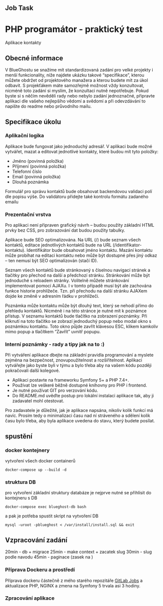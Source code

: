 Job Task
---

# PHP programátor - praktický test

Aplikace kontakty

## Obecné informace

V BlueGhostu se snažíme mít standardizovaná zadání pro velké projekty i menší funkcionality,
níže najdete ukázku takové “specifikace”, kterou můžete obdržet od projektového manažera a
kterou budete mít za úkol odbavit. S projekťákem máte samozřejmě možnost vždy konzultovat,
nicméně toto zadání si myslím, že konzultaci nutně nepotřebuje. Pokud byste si s něčím nevěděli
rady nebo nebylo zadání jednoznačné, připravte aplikaci dle vašeho nejlepšího vědomí a
svědomí a při odevzdávání to napište do readme nebo průvodního mailu.

## Specifikace úkolu

### Aplikační logika

Aplikace bude fungovat jako jednoduchý adresář. V aplikaci bude možné vytvářet, mazat a
editovat jednotlivé kontakty, které budou mít tyto položky:

- Jméno (povinná položka)
- Příjmení (povinná položka)
- Telefonní číslo
- Email (povinná položka)
- Dlouhá poznámka

Formulář pro správu kontaktů bude obsahovat backendovou validaci polí dle popisu výše. Do
validátoru přidejte také kontrolu formátu zadaného emailu

### Prezentační vrstva

Pro aplikaci není připraven grafický návrh – budou použity základní HTML prvky bez CSS, pro
zobrazování dat budou použity tabulky.

Aplikace bude SEO optimalizována. Na URL (/) bude seznam všech kontaktů, editace jednotlivých
kontaktů bude na URL (/identifikator-kontaktu). Identifikátor bude obsahovat jméno kontaktu.
Mazání kontaktu může probíhat na editaci kontaktu nebo může být dostupné přes jiný odkaz –
ten nemusí být SEO optimalizován (stačí ID).

Seznam všech kontaktů bude stránkovaný s číselnou navigací stránek a tlačítky pro přechod na
další a předchozí stránku. Stránkování může být jednoduché s reloadem stránky. Volitelně
můžete stránkování implementovat pomocí AJAXu. I v tomto případě musí být ale zachována
funkce historie prohlížeče. Tzn. při přechodu na další stránku AJAXem dojde ke změně v
adresním řádku v prohlížeči.

Poznámka může kontaktu může být dlouhý text, který se nehodí přímo do přehledu kontaktů.
Nicméně i na této stránce je nutné mít k poznámce přístup. V seznamu kontaktů bude tlačítko na
zobrazení poznámky. Při kliknutí na toto tlačítko se zobrazí jednoduchý popup nebo modal okno
s poznámkou kontaktu. Toto okno půjde zavřít klávesou ESC, klikem kamkoliv mimo popup a
tlačítkem “Zavřít” uvnitř popupu.

### Interní poznámky - rady a tipy jak na to :)

Při vytváření aplikace dbejte na základní pravidla programování a myslete zejména na
bezpečnost, znovupoužitelnost a rozšiřitelnost. Aplikaci vytvářejte jako byste byli v týmu a bylo
třeba aby na vašem kódu později pokračovali další kolegové.

- Aplikaci postavte na frameworku Symfony 5+ a PHP 7.4+.
- Používat lze veškeré běžně dostupné knihovny pro PHP i frontend.
- Je nutné používat GIT pro verzování kódu.
- Do README.md uvěďte postup pro lokální instalaci aplikace tak, aby ji zadavatel mohl
otestovat.

Pro zadavatele je důležité, jak je aplikace napsána, nikoliv kolik funkcí má navíc. Prosím tedy o
minimalizaci času nad ní stráveného a sdělení kolik času bylo třeba, aby byla aplikace uvedena
do stavu, který budete posílat.

## spustění
### docker kontejnery
vytvoření všech docker containerů
```
docker-compose up --build -d
```
### struktura DB 
pro vytvoření základní struktury databáze je nejprve nutné se přihlísit do kontejneru s DB
```
docker-compose exec blueghost-db bash
```
a pak je potřeba spustit skript na vytvoření DB
```
mysql -uroot -pblueghost < /var/install/install.sql && exit
```

## Vzpracování zadání
20min - db + migrace 
25min - make context + zacatek slug
30min - slug podle navodu
45min - paginace (zasek na )


### Příprava Dockeru a prostředí

Příprava dockeru částečně z mého starého repozitáře [GitLab Jobs](https://gitlab.com/lamaweb-job/ulozto) a aktualizace PHP, NGINX a zmena na Symfony 5 trvala asi 3 hodiny.

### Zpracování aplikace